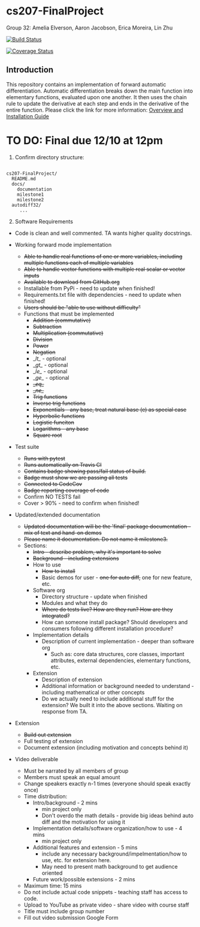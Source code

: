 # cs207-FinalProject

Group 32: Amelia Elverson, Aaron Jacobson, Erica Moreira, Lin Zhu

[![Build Status](https://travis-ci.com/ELAA207/cs207-FinalProject.svg?branch=master)](https://travis-ci.com/ELAA207/cs207-FinalProject.svg?branch=master)

[![Coverage Status](https://codecov.io/gh/ELAA207/cs207-FinalProject/branch/master/graph/badge.svg)](https://codecov.io/gh/ELAA207/cs207-FinalProject)

## Introduction
This repository contains an implementation of forward automatic differentiation.
Automatic differentiation breaks down the main function into elementary functions, evaluated upon one another. 
It then uses the chain rule to update the derivative at each step and ends in the derivative of the entire function.
Please click the link for more information:
[Overview and Installation Guide](docs/milestone2.ipynb)

# TO DO: Final due 12/10 at 12pm
1. Confirm directory structure: 
<pre><code>
cs207-FinalProject/
  README.md
  docs/  
    documentation
    milestone1
    milestone2
  autodiff32/
     ...
</code></pre>

2. Software Requirements
  * Code is clean and well commented. TA wants higher quality docstrings.
  * Working forward mode implementation
    * <s>Able to handle real functions of one or more variables, including multiple functions each of multiple variables</s>
    * <s>Able to handle vector functions with multiple real scalar or vector inputs</s>
    * <s>Available to download from GitHub.org</s>
    * Installable from PyPi - need to update when finished!
    * Requirements.txt file with dependencies - need to update when finished!
    * <s>Users should be "able to use without difficulty"</s>
    * Functions that must be implemented
      * <s>Addition (commutative)</s>
      * <s>Subtraction</s>
      * <s>Multiplication (commutative)</s>
      * <s>Division</s>
      * <s>Power</s>
      * <s>Negation</s>
      * \__lt\__ - optional
      * \__gt\__ - optional
      * \__le\__ - optional
      * \__ge\__ - optional
      * <s>\__eq\__</s>
      * <s>\__ne\__</s>
      * <s>Trig functions</s>
      * <s>Inverse trig functions</s>
      * <s>Exponentials - any base, treat natural base (e) as special case</s>
      * <s>Hyperbolic functions</s>
      * <s>Logistic funciton</s>
      * <s>Logarithms - any base</s>
      * <s>Square root</s>
  
  * Test suite
    * <s>Runs with pytest</s>
    * <s>Runs automatically on Travis CI</s>
    * <s>Contains badge showing pass/fail status of build.</s>
    * <s>Badge must show we are passing all tests</s>
    * <s>Connected to CodeCov</s>
    * <s>Badge reporting coverage of code</s>
    * Confirm NO TESTS fail
    * Cover > 90% - need to confirm when finished!
  
  
  * Updated/extended documentation
    * <s>Updated documentation will be the 'final' package documentation - mix of text and hand-on demos</s>
    * <s>Please name it documentation. Do not name it milestone3.</s>
    * Sections:
      * <s>Intro - describe problem, why it's important to solve</s>
      * <s> Background - including extensions </s>
      * How to use
        * <s>How to install</s>
        * Basic demos for user - <s>one for auto diff,</s> one for new feature, etc.
      * Software org
        * Directory structure - update when finished
        * Modules and what they do
        * <s>Where do tests live? How are they run? How are they integrated?</s>
        * How can someone install package? Should developers and consumers following different installation procedure?
      * Implementation details
        * Description of current implementation - deeper than software org
          * Such as: core data structures, core classes, important attributes, external dependencies, elementary functions, etc.
      * Extension
        * Description of extension
        * Additional information or background needed to understand - including mathematical or other concepts
        * Do we actually need to include additional stuff for the extension? We built it into the above sections. Waiting on response from TA. 
    
  * Extension
    * <s>Build out extension</s>
    * Full testing of extension
    * Document extension (including motivation and concepts behind it)

  * Video deliverable
    * Must be narrated by all members of group
    * Members must speak an equal amount
    * Change speakers exactly n-1 times (everyone should speak exactly once)
    * Time distribution:
      * Intro/background - 2 mins
        * min project only
        * Don't overdo the math details - provide big ideas behind auto diff and the motivation for using it
      * Implementation details/software organization/how to use - 4 mins
        * min project only
      * Additional features and extension - 5 mins
        * include any necessary background/impelmentation/how to use, etc. for extension here.
        * May need to present math background to get audience oriented
      * Future work/possible extensions - 2 mins
    * Maximum time: 15 mins
    * Do not include actual code snippets - teaching staff has access to code.
    * Upload to YouTube as private video - share video with course staff
    * Title must include group number
    * Fill out video submission Google Form

